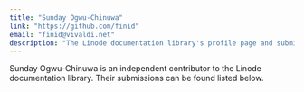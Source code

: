 ```yaml
---
title: "Sunday Ogwu-Chinuwa"
link: "https://github.com/finid"
email: "finid@vivaldi.net"
description: "The Linode documentation library's profile page and submission listing for Sunday Ogwu-Chinuwa"
---
```


Sunday Ogwu-Chinuwa is an independent contributor to the Linode documentation library. Their submissions can be found listed below.